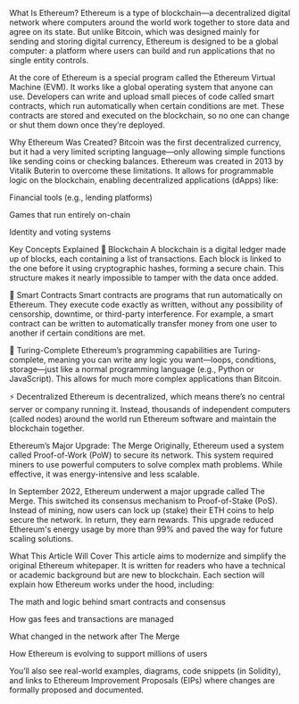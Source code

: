 What Is Ethereum?
Ethereum is a type of blockchain—a decentralized digital network where computers around the world work together to store data and agree on its state. But unlike Bitcoin, which was designed mainly for sending and storing digital currency, Ethereum is designed to be a global computer: a platform where users can build and run applications that no single entity controls.

At the core of Ethereum is a special program called the Ethereum Virtual Machine (EVM). It works like a global operating system that anyone can use. Developers can write and upload small pieces of code called smart contracts, which run automatically when certain conditions are met. These contracts are stored and executed on the blockchain, so no one can change or shut them down once they’re deployed.

Why Ethereum Was Created?
Bitcoin was the first decentralized currency, but it had a very limited scripting language—only allowing simple functions like sending coins or checking balances. Ethereum was created in 2013 by Vitalik Buterin to overcome these limitations. It allows for programmable logic on the blockchain, enabling decentralized applications (dApps) like:

Financial tools (e.g., lending platforms)

Games that run entirely on-chain

Identity and voting systems

Key Concepts Explained
🔐 Blockchain
A blockchain is a digital ledger made up of blocks, each containing a list of transactions. Each block is linked to the one before it using cryptographic hashes, forming a secure chain. This structure makes it nearly impossible to tamper with the data once added.

🧠 Smart Contracts
Smart contracts are programs that run automatically on Ethereum. They execute code exactly as written, without any possibility of censorship, downtime, or third-party interference. For example, a smart contract can be written to automatically transfer money from one user to another if certain conditions are met.

🧮 Turing-Complete
Ethereum’s programming capabilities are Turing-complete, meaning you can write any logic you want—loops, conditions, storage—just like a normal programming language (e.g., Python or JavaScript). This allows for much more complex applications than Bitcoin.

⚡ Decentralized
Ethereum is decentralized, which means there’s no central server or company running it. Instead, thousands of independent computers (called nodes) around the world run Ethereum software and maintain the blockchain together.

Ethereum’s Major Upgrade: The Merge
Originally, Ethereum used a system called Proof-of-Work (PoW) to secure its network. This system required miners to use powerful computers to solve complex math problems. While effective, it was energy-intensive and less scalable.

In September 2022, Ethereum underwent a major upgrade called The Merge. This switched its consensus mechanism to Proof-of-Stake (PoS). Instead of mining, now users can lock up (stake) their ETH coins to help secure the network. In return, they earn rewards. This upgrade reduced Ethereum's energy usage by more than 99% and paved the way for future scaling solutions.

What This Article Will Cover
This article aims to modernize and simplify the original Ethereum whitepaper. It is written for readers who have a technical or academic background but are new to blockchain. Each section will explain how Ethereum works under the hood, including:

The math and logic behind smart contracts and consensus

How gas fees and transactions are managed

What changed in the network after The Merge

How Ethereum is evolving to support millions of users

You’ll also see real-world examples, diagrams, code snippets (in Solidity), and links to Ethereum Improvement Proposals (EIPs) where changes are formally proposed and documented.

